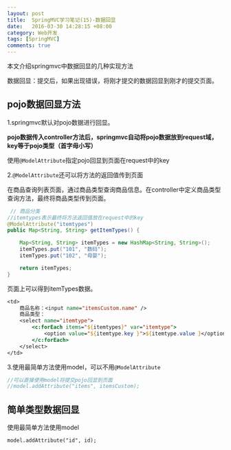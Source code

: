 ```yaml
---
layout: post
title:  SpringMVC学习笔记(15)-数据回显
date:   2016-03-30 14:28:15 +08:00
category: Web开发
tags: [SpringMVC]
comments: true
---
```


本文介绍springmvc中数据回显的几种实现方法

<!-- more -->

数据回显：提交后，如果出现错误，将刚才提交的数据回显到刚才的提交页面。


## pojo数据回显方法

1.springmvc默认对pojo数据进行回显。

**pojo数据传入controller方法后，springmvc自动将pojo数据放到request域，key等于pojo类型（首字母小写）**

使用`@ModelAttribute`指定pojo回显到页面在request中的key

2.`@ModelAttribute`还可以将方法的返回值传到页面

在商品查询列表页面，通过商品类型查询商品信息。在controller中定义商品类型查询方法，最终将商品类型传到页面。

```java
 // 商品分类
//itemtypes表示最终将方法返回值放在request中的key
@ModelAttribute("itemtypes")
public Map<String, String> getItemTypes() {

    Map<String, String> itemTypes = new HashMap<String, String>();
    itemTypes.put("101", "数码");
    itemTypes.put("102", "母婴");

    return itemTypes;
}
```

页面上可以得到itemTypes数据。


```jsp
<td>
    商品名称：<input name="itemsCustom.name" />
    商品类型：
    <select name="itemtype">
        <c:forEach items="${itemtypes}" var="itemtype">
            <option value="${itemtype.key }">${itemtype.value }</option>
        </c:forEach>
    </select>
</td>
```

3.使用最简单方法使用model，可以不用`@ModelAttribute`

```java
//可以直接使用model将提交pojo回显到页面
//model.addAttribute("items", itemsCustom);
```


## 简单类型数据回显

使用最简单方法使用model

`model.addAttribute("id", id);`
